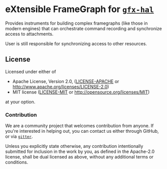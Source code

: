 # eXtensible FrameGraph for [`gfx-hal`](https://github.com/gfx-rs/gfx/)

Provides instruments for building complex framegraphs (like those in modern engines) that can orchestrate
command recording and synchronize access to attachments.

User is still responsible for synchronizing access to other resources.

## License

Licensed under either of

 * Apache License, Version 2.0, ([LICENSE-APACHE](LICENSE-APACHE) or http://www.apache.org/licenses/LICENSE-2.0)
 * MIT license ([LICENSE-MIT](LICENSE-MIT) or http://opensource.org/licenses/MIT)

at your option.

### Contribution

We are a community project that welcomes contribution from anyone. If you're interested in helping out, you can contact
us either through GitHub, or via [`gitter`](https://gitter.im/gfx-rs/gfx).

Unless you explicitly state otherwise, any contribution intentionally submitted
for inclusion in the work by you, as defined in the Apache-2.0 license, shall be dual licensed as above, without any
additional terms or conditions.
